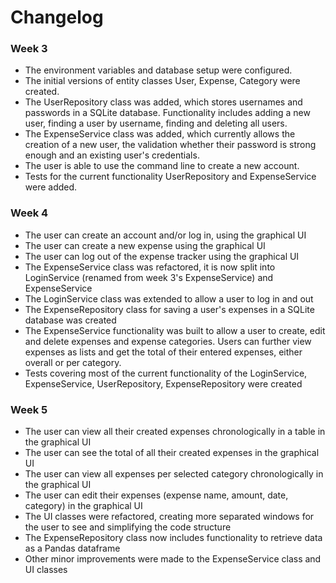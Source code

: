 # Changelog

### Week 3

- The environment variables and database setup were configured.
- The initial versions of entity classes User, Expense, Category were created.
- The UserRepository class was added, which stores usernames and passwords in a SQLite database. Functionality includes adding a new user, finding a user by username, finding and deleting all users.
- The ExpenseService class was added, which currently allows the creation of a new user, the validation whether their password is strong enough and an existing user's credentials.
- The user is able to use the command line to create a new account.
- Tests for the current functionality UserRepository and ExpenseService were added.

### Week 4
- The user can create an account and/or log in, using the graphical UI
- The user can create a new expense using the graphical UI
- The user can log out of the expense tracker using the graphical UI
- The ExpenseService class was refactored, it is now split into LoginService (renamed from week 3's ExpenseService) and ExpenseService
- The LoginService class was extended to allow a user to log in and out
- The ExpenseRepository class for saving a user's expenses in a SQLite database was created
- The ExpenseService functionality was built to allow a user to create, edit and delete expenses and expense categories. Users can further view expenses as lists and get the total of their entered expenses, either overall or per category.
- Tests covering most of the current functionality of the LoginService, ExpenseService, UserRepository, ExpenseRepository were created

### Week 5
- The user can view all their created expenses chronologically in a table in the graphical UI
- The user can see the total of all their created expenses in the graphical UI
- The user can view all expenses per selected category chronologically in the graphical UI
- The user can edit their expenses (expense name, amount, date, category) in the graphical UI
- The UI classes were refactored, creating more separated windows for the user to see and simplifying the code structure
- The ExpenseRepository class now includes functionality to retrieve data as a Pandas dataframe
- Other minor improvements were made to the ExpenseService class and UI classes
